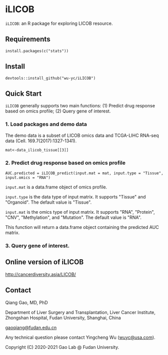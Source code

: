 # iLICOB
`iLICOB`: an R package for exploring LICOB resource.

## Requirements
    install.packages(c("stats"))
 
## Install
    devtools::install_github("wu-yc/iLICOB")

## Quick Start
`iLICOB` generally supports two main functions: (1) Predict drug response based on omics profile; (2) Query gene of interest. 


### 1. Load packages and demo data
The demo data is a subset of LICOB omics data and TCGA-LIHC RNA-seq data (Cell. 169.7(2017):1327-1341).

    mat<-data_ilicob_tissue[[3]]


### 2. Predict drug response based on omics profile
    AUC.predicted = iLICOB_predict(input.mat = mat, input.type = "Tissue", input.omics = "RNA")

`input.mat` is a data.frame object of omics profile.

`input.type` is the data type of input matrix. It supports "Tissue" and "Organoid". The default value is "Tissue".

`input.mat` is the omics type of input matrix. It supports "RNA", "Protein", "CNV", "Methylation", and "Mutation". The default value is "RNA".

This function will return a data.frame object containing the predicted AUC matrix.


### 3. Query gene of interest.




## Online version of iLICOB
http://cancerdiversity.asia/LICOB/


## Contact

Qiang Gao, MD, PhD

Department of Liver Surgery and Transplantation, Liver Cancer Institute, Zhongshan Hospital, Fudan University, Shanghai, China

gaoqiang@fudan.edu.cn


Any technical question please contact Yingcheng Wu (wuyc@usa.com).

Copyright (C) 2020-2021 Gao Lab @ Fudan University.






